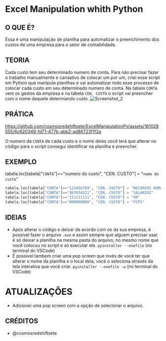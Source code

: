 # Excel Manipulation whith Python

## O QUE É?
Essa é uma manipulação de planilha para automatizar o preenchimento dos custos de uma empresa para o setor de contabilidade.

## TEORIA
Cada custo tem seu determinado numero de conta.
Para não precisar fazer o trabalho manualmente e cansativo de colocar um por um, criei esse script em Python que manipula planilhas e vai automatizar todo esse processo de colocar cada custo em seu determinado numero de conta.
Na tabela `CONTA` vem os gastos da empresa e na tabela `CEN. CUSTO` o script vai preencher com o nome daquele determiando custo.
![Screenshot_2](https://github.com/cosmosredshiftsete/ExcelManipulationPy/assets/161028555/fc358cfa-8fe2-4639-ab44-95f10b9f6c2a)

## PRÁTICA 

https://github.com/cosmosredshiftsete/ExcelManipulationPy/assets/161028555/6c620349-fd71-477b-abb2-ad86723f1f2a

O numero da `CONTA` de cada custo e o nome deles você terá que alterar no código para o script consegui identificar na planilha e preencher.

## EXEMPLO


tabela.loc[tabela["`CONTA`"]=="numero do custo", "CEN. CUSTO"] = "`nome do custo`"
```python
tabela.loc[tabela["CONTA"]=="123456789", "CEN. CUSTO"] = "RECURSOS HUMANOS"
tabela.loc[tabela["CONTA"]=="987654321", "CEN. CUSTO"] = "SALARIOS"
tabela.loc[tabela["CONTA"]=="111111111", "CEN. CUSTO"] = "VR"
tabela.loc[tabela["CONTA"]=="000000000", "CEN. CUSTO"] = "FGTS"
```
## IDEIAS
- Após alterar o código e deixar de acordo com os da sua empresa, é possivel fazer o arquivo `.exe` e assim sempre que alguem precisar usar, é só deixar a planilha na mesma pasta do arquivo, no mesmo nome que você colocou no script e só executar ele.
```pyinstaller --onefile``` (no terminal do VSCode)
- É possivel tambem criar uma pop screen que invés de você ter que alterar o nome da planilha e o local dela, você o seleciona através da tela interativa que você criar.
```pyinstaller --onefile -w``` (no terminal do VSCode)

# ATUALIZAÇÕES
- Adicionei uma pop screen com a opção de selecionar o arquivo.

## CRÉDITOS
- @cosmosredshiftsete
